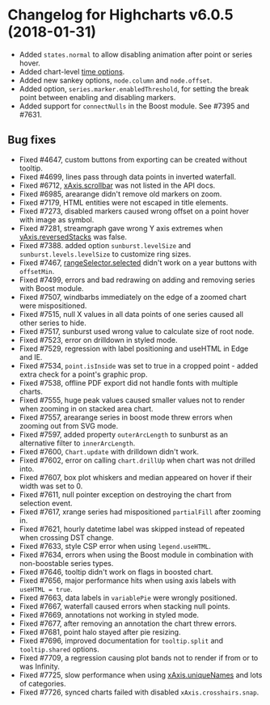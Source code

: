 # Changelog for Highcharts v6.0.5 (2018-01-31)
        
- Added `states.normal` to allow disabling animation after point or series hover.
- Added chart-level [time options](https://api.highcharts.com/highcharts/time).
- Added new sankey options, `node.column` and `node.offset`.
- Added option, `series.marker.enabledThreshold`, for setting the break point between enabling and disabling markers.
- Added support for `connectNulls` in the Boost module. See #7395 and #7631.

## Bug fixes
- Fixed #4647, custom buttons from exporting can be created without tooltip.
- Fixed #4699, lines pass through data points in inverted waterfall.
- Fixed #6712, [xAxis.scrollbar](https://api.highcharts.com/highcharts/xAxis.scrollbar) was not listed in the API docs.
- Fixed #6985, arearange didn't remove old markers on zoom.
- Fixed #7179, HTML entities were not escaped in title elements.
- Fixed #7273, disabled markers caused wrong offset on a point hover with image as symbol.
- Fixed #7281, streamgraph gave wrong Y axis extremes when [yAxis.reversedStacks](https://api.highcharts.com/highcharts/yAxis.reversedStacks) was false.
- Fixed #7388. added option `sunburst.levelSize` and `sunburst.levels.levelSize` to customize ring sizes.
- Fixed #7467, [rangeSelector.selected](https://api.highcharts.com/highcharts/rangeSelector.selected) didn't work on a year buttons with `offsetMin`.
- Fixed #7499, errors and bad redrawing on adding and removing series with Boost module.
- Fixed #7507, windbarbs immediately on the edge of a zoomed chart were mispositioned.
- Fixed #7515, null X values in all data points of one series caused all other series to hide.
- Fixed #7517, sunburst used wrong value to calculate size of root node.
- Fixed #7523, error on drilldown in styled mode.
- Fixed #7529, regression with label positioning and useHTML in Edge and IE.
- Fixed #7534, `point.isInside` was set to true in a cropped point - added extra check for a point's graphic prop.
- Fixed #7538, offline PDF export did not handle fonts with multiple charts.
- Fixed #7555, huge peak values caused smaller values not to render when zooming in on stacked area chart.
- Fixed #7557, arearange series in boost mode threw errors when zooming out from SVG mode.
- Fixed #7597, added property `outerArcLength` to sunburst as an alternative filter to `innerArcLength`.
- Fixed #7600, `Chart.update` with drilldown didn't work.
- Fixed #7602, error on calling `chart.drillUp` when chart was not drilled into.
- Fixed #7607, box plot whiskers and median appeared on hover if their width was set to 0.
- Fixed #7611, null pointer exception on destroying the chart from selection event.
- Fixed #7617, xrange series had mispositioned `partialFill` after zooming in.
- Fixed #7621, hourly datetime label was skipped instead of repeated when crossing DST change.
- Fixed #7633, style CSP error when using `legend.useHTML`.
- Fixed #7634, errors when using the Boost module in combination with non-boostable series types.
- Fixed #7646, tooltip didn't work on flags in boosted chart.
- Fixed #7656, major performance hits when using axis labels with `useHTML = true`.
- Fixed #7663, data labels in `variablePie` were wrongly positioned.
- Fixed #7667, waterfall caused errors when stacking null points.
- Fixed #7669, annotations not working in styled mode.
- Fixed #7677, after removing an annotation the chart threw errors.
- Fixed #7681, point halo stayed after pie resizing.
- Fixed #7696, improved documentation for `tooltip.split` and `tooltip.shared` options.
- Fixed #7709, a regression causing plot bands not to render if from or to was Infinity.
- Fixed #7725, slow performance when using [xAxis.uniqueNames](https://api.highcharts.com/highcharts/xAxis.uniqueNames) and lots of categories.
- Fixed #7726, synced charts failed with disabled `xAxis.crosshairs.snap`.